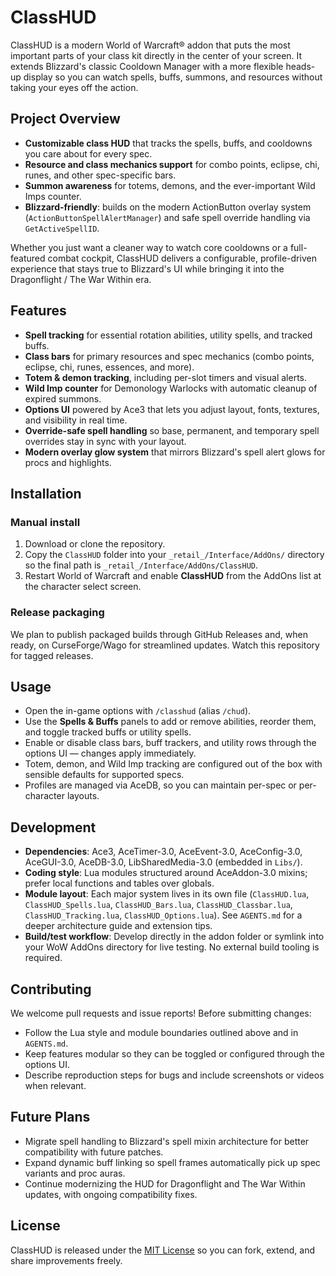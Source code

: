 # ClassHUD

ClassHUD is a modern World of Warcraft® addon that puts the most important parts of your class kit directly in the center of your screen. It extends Blizzard's classic Cooldown Manager with a more flexible heads-up display so you can watch spells, buffs, summons, and resources without taking your eyes off the action.

## Project Overview
- **Customizable class HUD** that tracks the spells, buffs, and cooldowns you care about for every spec.
- **Resource and class mechanics support** for combo points, eclipse, chi, runes, and other spec-specific bars.
- **Summon awareness** for totems, demons, and the ever-important Wild Imps counter.
- **Blizzard-friendly**: builds on the modern ActionButton overlay system (`ActionButtonSpellAlertManager`) and safe spell override handling via `GetActiveSpellID`.

Whether you just want a cleaner way to watch core cooldowns or a full-featured combat cockpit, ClassHUD delivers a configurable, profile-driven experience that stays true to Blizzard's UI while bringing it into the Dragonflight / The War Within era.

## Features
- **Spell tracking** for essential rotation abilities, utility spells, and tracked buffs.
- **Class bars** for primary resources and spec mechanics (combo points, eclipse, chi, runes, essences, and more).
- **Totem & demon tracking**, including per-slot timers and visual alerts.
- **Wild Imp counter** for Demonology Warlocks with automatic cleanup of expired summons.
- **Options UI** powered by Ace3 that lets you adjust layout, fonts, textures, and visibility in real time.
- **Override-safe spell handling** so base, permanent, and temporary spell overrides stay in sync with your layout.
- **Modern overlay glow system** that mirrors Blizzard's spell alert glows for procs and highlights.

## Installation
### Manual install
1. Download or clone the repository.
2. Copy the `ClassHUD` folder into your `_retail_/Interface/AddOns/` directory so the final path is `_retail_/Interface/AddOns/ClassHUD`.
3. Restart World of Warcraft and enable **ClassHUD** from the AddOns list at the character select screen.

### Release packaging
We plan to publish packaged builds through GitHub Releases and, when ready, on CurseForge/Wago for streamlined updates. Watch this repository for tagged releases.

## Usage
- Open the in-game options with `/classhud` (alias `/chud`).
- Use the **Spells & Buffs** panels to add or remove abilities, reorder them, and toggle tracked buffs or utility spells.
- Enable or disable class bars, buff trackers, and utility rows through the options UI — changes apply immediately.
- Totem, demon, and Wild Imp tracking are configured out of the box with sensible defaults for supported specs.
- Profiles are managed via AceDB, so you can maintain per-spec or per-character layouts.

## Development
- **Dependencies**: Ace3, AceTimer-3.0, AceEvent-3.0, AceConfig-3.0, AceGUI-3.0, AceDB-3.0, LibSharedMedia-3.0 (embedded in `Libs/`).
- **Coding style**: Lua modules structured around AceAddon-3.0 mixins; prefer local functions and tables over globals.
- **Module layout**: Each major system lives in its own file (`ClassHUD.lua`, `ClassHUD_Spells.lua`, `ClassHUD_Bars.lua`, `ClassHUD_Classbar.lua`, `ClassHUD_Tracking.lua`, `ClassHUD_Options.lua`). See `AGENTS.md` for a deeper architecture guide and extension tips.
- **Build/test workflow**: Develop directly in the addon folder or symlink into your WoW AddOns directory for live testing. No external build tooling is required.

## Contributing
We welcome pull requests and issue reports! Before submitting changes:
- Follow the Lua style and module boundaries outlined above and in `AGENTS.md`.
- Keep features modular so they can be toggled or configured through the options UI.
- Describe reproduction steps for bugs and include screenshots or videos when relevant.

## Future Plans
- Migrate spell handling to Blizzard's spell mixin architecture for better compatibility with future patches.
- Expand dynamic buff linking so spell frames automatically pick up spec variants and proc auras.
- Continue modernizing the HUD for Dragonflight and The War Within updates, with ongoing compatibility fixes.

## License
ClassHUD is released under the [MIT License](LICENSE) so you can fork, extend, and share improvements freely.
